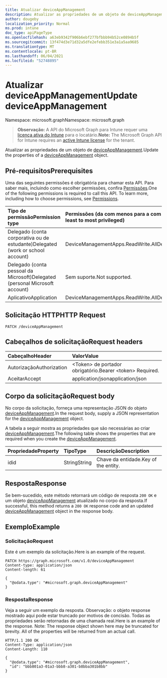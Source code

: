 ```yaml
---
title: Atualizar deviceAppManagement
description: Atualizar as propriedades de um objeto de deviceAppManagement.
author: dougeby
localization_priority: Normal
ms.prod: intune
doc_type: apiPageType
ms.openlocfilehash: a63eb9342f906b6ebf277bfbbb94b52ce0894b5f
ms.sourcegitcommit: 13f474d3e71d32a5dfe2efebb351e3a1a5aa9685
ms.translationtype: MT
ms.contentlocale: pt-BR
ms.lasthandoff: 06/04/2021
ms.locfileid: "52748895"
---
```

# <a name="update-deviceappmanagement"></a><span data-ttu-id="96137-103">Atualizar deviceAppManagement</span><span class="sxs-lookup"><span data-stu-id="96137-103">Update deviceAppManagement</span></span>

<span data-ttu-id="96137-104">Namespace: microsoft.graph</span><span class="sxs-lookup"><span data-stu-id="96137-104">Namespace: microsoft.graph</span></span>

> <span data-ttu-id="96137-105">**Observação:** A API do Microsoft Graph para Intune requer uma [licença ativa do Intune](https://go.microsoft.com/fwlink/?linkid=839381) para o locatário.</span><span class="sxs-lookup"><span data-stu-id="96137-105">**Note:** The Microsoft Graph API for Intune requires an [active Intune license](https://go.microsoft.com/fwlink/?linkid=839381) for the tenant.</span></span>

<span data-ttu-id="96137-106">Atualizar as propriedades de um objeto de [deviceAppManagement](../resources/intune-partnerintegration-deviceappmanagement.md).</span><span class="sxs-lookup"><span data-stu-id="96137-106">Update the properties of a [deviceAppManagement](../resources/intune-partnerintegration-deviceappmanagement.md) object.</span></span>

## <a name="prerequisites"></a><span data-ttu-id="96137-107">Pré-requisitos</span><span class="sxs-lookup"><span data-stu-id="96137-107">Prerequisites</span></span>
<span data-ttu-id="96137-p101">Uma das seguintes permissões é obrigatória para chamar esta API. Para saber mais, incluindo como escolher permissões, confira [Permissões](/graph/permissions-reference).</span><span class="sxs-lookup"><span data-stu-id="96137-p101">One of the following permissions is required to call this API. To learn more, including how to choose permissions, see [Permissions](/graph/permissions-reference).</span></span>

|<span data-ttu-id="96137-110">Tipo de permissão</span><span class="sxs-lookup"><span data-stu-id="96137-110">Permission type</span></span>|<span data-ttu-id="96137-111">Permissões (da com menos para a com mais privilégios)</span><span class="sxs-lookup"><span data-stu-id="96137-111">Permissions (from least to most privileged)</span></span>|
|:---|:---|
|<span data-ttu-id="96137-112">Delegado (conta corporativa ou de estudante)</span><span class="sxs-lookup"><span data-stu-id="96137-112">Delegated (work or school account)</span></span>|<span data-ttu-id="96137-113">DeviceManagementApps.ReadWrite.All</span><span class="sxs-lookup"><span data-stu-id="96137-113">DeviceManagementApps.ReadWrite.All</span></span>|
|<span data-ttu-id="96137-114">Delegado (conta pessoal da Microsoft)</span><span class="sxs-lookup"><span data-stu-id="96137-114">Delegated (personal Microsoft account)</span></span>|<span data-ttu-id="96137-115">Sem suporte.</span><span class="sxs-lookup"><span data-stu-id="96137-115">Not supported.</span></span>|
|<span data-ttu-id="96137-116">Aplicativo</span><span class="sxs-lookup"><span data-stu-id="96137-116">Application</span></span>|<span data-ttu-id="96137-117">DeviceManagementApps.ReadWrite.All</span><span class="sxs-lookup"><span data-stu-id="96137-117">DeviceManagementApps.ReadWrite.All</span></span>|

## <a name="http-request"></a><span data-ttu-id="96137-118">Solicitação HTTP</span><span class="sxs-lookup"><span data-stu-id="96137-118">HTTP Request</span></span>
<!-- {
  "blockType": "ignored"
}
-->
``` http
PATCH /deviceAppManagement
```

## <a name="request-headers"></a><span data-ttu-id="96137-119">Cabeçalhos de solicitação</span><span class="sxs-lookup"><span data-stu-id="96137-119">Request headers</span></span>
|<span data-ttu-id="96137-120">Cabeçalho</span><span class="sxs-lookup"><span data-stu-id="96137-120">Header</span></span>|<span data-ttu-id="96137-121">Valor</span><span class="sxs-lookup"><span data-stu-id="96137-121">Value</span></span>|
|:---|:---|
|<span data-ttu-id="96137-122">Autorização</span><span class="sxs-lookup"><span data-stu-id="96137-122">Authorization</span></span>|<span data-ttu-id="96137-123">&lt;Token&gt; de portador obrigatório.</span><span class="sxs-lookup"><span data-stu-id="96137-123">Bearer &lt;token&gt; Required.</span></span>|
|<span data-ttu-id="96137-124">Aceitar</span><span class="sxs-lookup"><span data-stu-id="96137-124">Accept</span></span>|<span data-ttu-id="96137-125">application/json</span><span class="sxs-lookup"><span data-stu-id="96137-125">application/json</span></span>|

## <a name="request-body"></a><span data-ttu-id="96137-126">Corpo da solicitação</span><span class="sxs-lookup"><span data-stu-id="96137-126">Request body</span></span>
<span data-ttu-id="96137-127">No corpo da solicitação, forneça uma representação JSON do objeto [deviceAppManagement](../resources/intune-partnerintegration-deviceappmanagement.md).</span><span class="sxs-lookup"><span data-stu-id="96137-127">In the request body, supply a JSON representation for the [deviceAppManagement](../resources/intune-partnerintegration-deviceappmanagement.md) object.</span></span>

<span data-ttu-id="96137-128">A tabela a seguir mostra as propriedades que são necessárias ao criar [deviceAppManagement](../resources/intune-partnerintegration-deviceappmanagement.md).</span><span class="sxs-lookup"><span data-stu-id="96137-128">The following table shows the properties that are required when you create the [deviceAppManagement](../resources/intune-partnerintegration-deviceappmanagement.md).</span></span>

|<span data-ttu-id="96137-129">Propriedade</span><span class="sxs-lookup"><span data-stu-id="96137-129">Property</span></span>|<span data-ttu-id="96137-130">Tipo</span><span class="sxs-lookup"><span data-stu-id="96137-130">Type</span></span>|<span data-ttu-id="96137-131">Descrição</span><span class="sxs-lookup"><span data-stu-id="96137-131">Description</span></span>|
|:---|:---|:---|
|<span data-ttu-id="96137-132">id</span><span class="sxs-lookup"><span data-stu-id="96137-132">id</span></span>|<span data-ttu-id="96137-133">String</span><span class="sxs-lookup"><span data-stu-id="96137-133">String</span></span>|<span data-ttu-id="96137-134">Chave da entidade.</span><span class="sxs-lookup"><span data-stu-id="96137-134">Key of the entity.</span></span>|



## <a name="response"></a><span data-ttu-id="96137-135">Resposta</span><span class="sxs-lookup"><span data-stu-id="96137-135">Response</span></span>
<span data-ttu-id="96137-136">Se bem-sucedido, este método retornará um código de resposta `200 OK` e um objeto [deviceAppManagement](../resources/intune-partnerintegration-deviceappmanagement.md) atualizado no corpo da resposta.</span><span class="sxs-lookup"><span data-stu-id="96137-136">If successful, this method returns a `200 OK` response code and an updated [deviceAppManagement](../resources/intune-partnerintegration-deviceappmanagement.md) object in the response body.</span></span>

## <a name="example"></a><span data-ttu-id="96137-137">Exemplo</span><span class="sxs-lookup"><span data-stu-id="96137-137">Example</span></span>

### <a name="request"></a><span data-ttu-id="96137-138">Solicitação</span><span class="sxs-lookup"><span data-stu-id="96137-138">Request</span></span>
<span data-ttu-id="96137-139">Este é um exemplo da solicitação.</span><span class="sxs-lookup"><span data-stu-id="96137-139">Here is an example of the request.</span></span>
``` http
PATCH https://graph.microsoft.com/v1.0/deviceAppManagement
Content-type: application/json
Content-length: 61

{
  "@odata.type": "#microsoft.graph.deviceAppManagement"
}
```

### <a name="response"></a><span data-ttu-id="96137-140">Resposta</span><span class="sxs-lookup"><span data-stu-id="96137-140">Response</span></span>
<span data-ttu-id="96137-p102">Veja a seguir um exemplo da resposta. Observação: o objeto response mostrado aqui pode estar truncado por motivos de concisão. Todas as propriedades serão retornadas de uma chamada real.</span><span class="sxs-lookup"><span data-stu-id="96137-p102">Here is an example of the response. Note: The response object shown here may be truncated for brevity. All of the properties will be returned from an actual call.</span></span>
``` http
HTTP/1.1 200 OK
Content-Type: application/json
Content-Length: 110

{
  "@odata.type": "#microsoft.graph.deviceAppManagement",
  "id": "bbb801a3-01a3-bbb8-a301-b8bba301b8bb"
}
```




